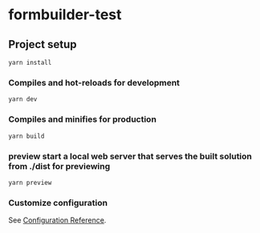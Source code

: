 # formbuilder-test

## Project setup
```
yarn install
```

### Compiles and hot-reloads for development
```
yarn dev
```

### Compiles and minifies for production
```
yarn build
```

### preview start a local web server that serves the built solution from ./dist for previewing
```
yarn preview
```

### Customize configuration
See [Configuration Reference](https://cli.vuejs.org/config/).
